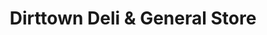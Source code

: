 ---
title: "Dirttown Deli & General Store"
url: /summerville/dirttown-deli-und-general-store/
shop: Lebensmittel
---